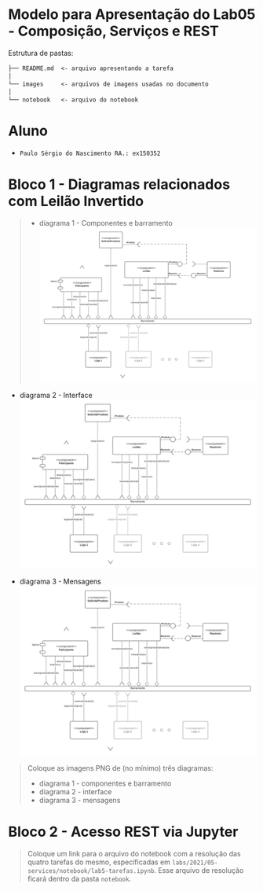 # Modelo para Apresentação do Lab05 - Composição, Serviços e REST

Estrutura de pastas:

~~~
├── README.md  <- arquivo apresentando a tarefa
│
└── images     <- arquivos de imagens usadas no documento
│
└── notebook   <- arquivo do notebook
~~~

# Aluno
* `Paulo Sérgio do Nascimento RA.: ex150352`

# Bloco 1 - Diagramas relacionados com Leilão Invertido
>* diagrama 1 - Componentes e barramento
![Componentes e Barramento](images/diagrama_lab5.png)

* diagrama 2 - Interface
![Componentes e Barramento](images/diagrama_lab5.png)

* diagrama 3 - Mensagens
![Componentes e Barramento](images/diagrama_lab5.png)

> Coloque as imagens PNG de (no mínimo) três diagramas:
> * diagrama 1 - componentes e barramento
> * diagrama 2 - interface
> * diagrama 3 - mensagens

# Bloco 2 - Acesso REST via Jupyter

> Coloque um link para o arquivo do notebook com a resolução das quatro tarefas do mesmo, especificadas em `labs/2021/05-services/notebook/lab5-tarefas.ipynb`. Esse arquivo de resolução ficará dentro da pasta `notebook`.
